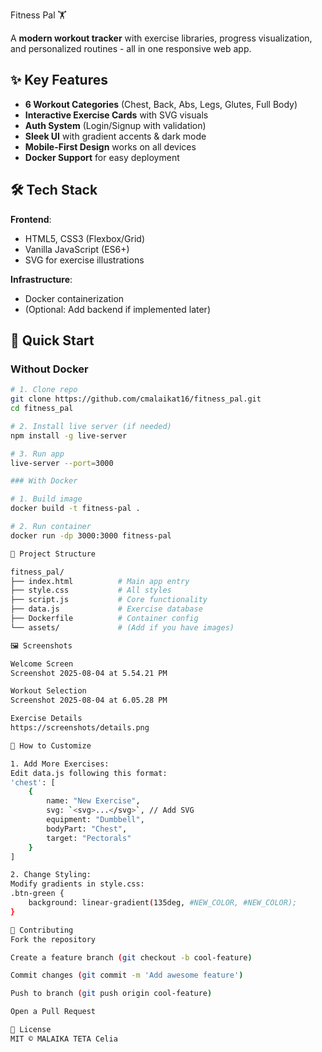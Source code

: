 Fitness Pal 🏋️
  
A **modern workout tracker** with exercise libraries, progress visualization, and personalized routines - all in one responsive web app.

## ✨ Key Features  
- **6 Workout Categories** (Chest, Back, Abs, Legs, Glutes, Full Body)  
- **Interactive Exercise Cards** with SVG visuals  
- **Auth System** (Login/Signup with validation)  
- **Sleek UI** with gradient accents & dark mode  
- **Mobile-First Design** works on all devices  
- **Docker Support** for easy deployment  

## 🛠 Tech Stack  
**Frontend**:  
- HTML5, CSS3 (Flexbox/Grid)  
- Vanilla JavaScript (ES6+)  
- SVG for exercise illustrations  

**Infrastructure**:  
- Docker containerization  
- (Optional: Add backend if implemented later)  

## 🚀 Quick Start  

### Without Docker  
```bash
# 1. Clone repo
git clone https://github.com/cmalaikat16/fitness_pal.git
cd fitness_pal

# 2. Install live server (if needed)
npm install -g live-server

# 3. Run app
live-server --port=3000

### With Docker 

# 1. Build image
docker build -t fitness-pal .

# 2. Run container
docker run -dp 3000:3000 fitness-pal

📂 Project Structure

fitness_pal/
├── index.html          # Main app entry
├── style.css           # All styles
├── script.js           # Core functionality
├── data.js             # Exercise database
├── Dockerfile          # Container config
└── assets/             # (Add if you have images)

🖼️ Screenshots

Welcome Screen
Screenshot 2025-08-04 at 5.54.21 PM

Workout Selection
Screenshot 2025-08-04 at 6.05.28 PM

Exercise Details
https://screenshots/details.png

🔧 How to Customize

1. Add More Exercises:
Edit data.js following this format:
'chest': [
    {
        name: "New Exercise",
        svg: `<svg>...</svg>`, // Add SVG
        equipment: "Dumbbell",
        bodyPart: "Chest",
        target: "Pectorals"
    }
]

2. Change Styling:
Modify gradients in style.css:
.btn-green {
    background: linear-gradient(135deg, #NEW_COLOR, #NEW_COLOR);
}

🤝 Contributing
Fork the repository

Create a feature branch (git checkout -b cool-feature)

Commit changes (git commit -m 'Add awesome feature')

Push to branch (git push origin cool-feature)

Open a Pull Request

📜 License
MIT © MALAIKA TETA Celia



